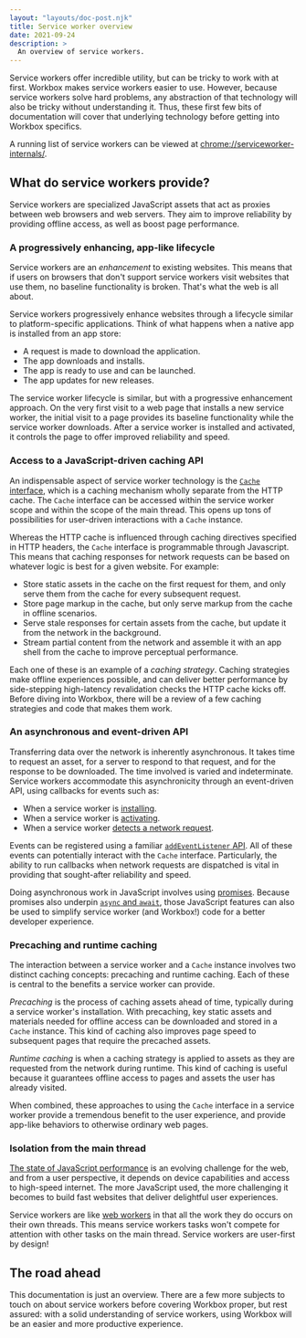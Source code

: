 ```yaml
---
layout: "layouts/doc-post.njk"
title: Service worker overview
date: 2021-09-24
description: >
  An overview of service workers.
---
```


Service workers offer incredible utility,
but can be tricky to work with at first.
Workbox makes service workers easier to use.
However, because service workers solve hard problems,
any abstraction of that technology will also be tricky without understanding it.
Thus, these first few bits of documentation will cover that underlying technology before getting into Workbox specifics.

A running list of service workers can be viewed at [chrome://serviceworker-internals/](chrome://serviceworker-internals/).

## What do service workers provide?

Service workers are specialized JavaScript assets that act as proxies between web browsers and web servers.
They aim to improve reliability by providing offline access,
as well as boost page performance.

### A progressively enhancing, app-like lifecycle

Service workers are an _enhancement_ to existing websites.
This means that if users on browsers that don't support service workers visit websites that use them,
no baseline functionality is broken. That's what the web is all about.

Service workers progressively enhance websites through a lifecycle similar to platform-specific applications.
Think of what happens when a native app is installed from an app store:

- A request is made to download the application.
- The app downloads and installs.
- The app is ready to use and can be launched.
- The app updates for new releases.

The service worker lifecycle is similar,
but with a progressive enhancement approach.
On the very first visit to a web page that installs a new service worker,
the initial visit to a page provides its baseline functionality while the service worker downloads.
After a service worker is installed and activated,
it controls the page to offer improved reliability and speed.

### Access to a JavaScript-driven caching API

An indispensable aspect of service worker technology is the [`Cache` interface](https://developer.mozilla.org/docs/Web/API/Cache),
which is a caching mechanism wholly separate from the HTTP cache.
The `Cache` interface can be accessed within the service worker scope and within the scope of the main thread.
This opens up tons of possibilities for user-driven interactions with a `Cache` instance.

Whereas the HTTP cache is influenced through caching directives specified in HTTP headers,
the `Cache` interface is programmable through Javascript.
This means that caching responses for network requests can be based on whatever logic is best for a given website.
For example:

- Store static assets in the cache on the first request for them,
and only serve them from the cache for every subsequent request.
- Store page markup in the cache,
but only serve markup from the cache in offline scenarios.
- Serve stale responses for certain assets from the cache,
but update it from the network in the background.
- Stream partial content from the network and assemble it with an app shell from the cache to improve perceptual performance.

Each one of these is an example of a _caching strategy_.
Caching strategies make offline experiences possible,
and can deliver better performance by side-stepping high-latency revalidation checks the HTTP cache kicks off.
Before diving into Workbox, there will be a review of a few caching strategies and code that makes them work.

### An asynchronous and event-driven API

Transferring data over the network is inherently asynchronous.
It takes time to request an asset, for a server to respond to that request,
and for the response to be downloaded. The time involved is varied and indeterminate.
Service workers accommodate this asynchronicity through an event-driven API,
using callbacks for events such as:

- When a service worker is [installing](https://developer.mozilla.org/docs/Web/API/ServiceWorkerGlobalScope/install_event).
- When a service worker is [activating](https://developer.mozilla.org/docs/Web/API/ServiceWorkerGlobalScope/activate_event).
- When a service worker [detects a network request](https://developer.mozilla.org/docs/Web/API/ServiceWorkerGlobalScope/onfetch).

Events can be registered using a familiar
[`addEventListener` API](https://developer.mozilla.org/docs/Web/API/EventTarget/addEventListener).
All of these events can potentially interact with the `Cache` interface.
Particularly, the ability to run callbacks when network requests are dispatched is vital in providing that sought-after reliability and speed.

Doing asynchronous work in JavaScript involves using
[promises](https://developer.mozilla.org/docs/Web/JavaScript/Reference/Global_Objects/Promise).
Because promises also underpin
[`async` and `await`](https://developer.mozilla.org/docs/Learn/JavaScript/Asynchronous/Async_await),
those JavaScript features can also be used to simplify service worker (and Workbox!) code for a better developer experience.

### Precaching and runtime caching

The interaction between a service worker and a `Cache` instance involves two distinct caching concepts:
precaching and runtime caching.
Each of these is central to the benefits a service worker can provide.

_Precaching_ is the process of caching assets ahead of time,
typically during a service worker's installation.
With precaching, key static assets and materials needed for offline access can be downloaded and stored in a `Cache` instance.
This kind of caching also improves page speed to subsequent pages that require the precached assets.

_Runtime caching_ is when a caching strategy is applied to assets as they are requested from the network during runtime.
This kind of caching is useful because it guarantees offline access to pages and assets the user has already visited.

When combined, these approaches to using the `Cache` interface in a service worker provide a tremendous benefit to the user experience,
and provide app-like behaviors to otherwise ordinary web pages.

### Isolation from the main thread

[The state of JavaScript performance](https://httparchive.org/reports/state-of-javascript)
is an evolving challenge for the web, and from a user perspective,
it depends on device capabilities and access to high-speed internet.
The more JavaScript used,
the more challenging it becomes to build fast websites that deliver delightful user experiences.

Service workers are like [web workers](https://developer.mozilla.org/docs/Web/API/Web_Workers_API/Using_web_workers)
in that all the work they do occurs on their own threads.
This means service workers tasks won't compete for attention with other tasks on the main thread.
Service workers are user-first by design!

## The road ahead

This documentation is just an overview.
There are a few more subjects to touch on about service workers before covering Workbox proper,
but rest assured: with a solid understanding of service workers,
using Workbox will be an easier and more productive experience.

